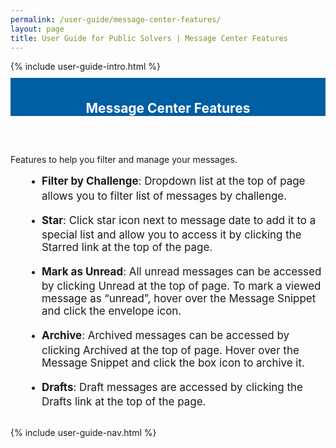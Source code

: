```yaml
---
permalink: /user-guide/message-center-features/
layout: page
title: User Guide for Public Solvers | Message Center Features
---
```

<div class="row">
  <div class="col-sm-12">{% include user-guide-intro.html %}</div>
</div>
<div class="row" style="padding-top: 10px; padding-bottom: 30px;">
  <div class="col-sm-12" style="padding-top: 6px; background-color: #005ea2; color: #ffffff; text-align: center;">
    <h2>Message Center Features</h2>
  </div>
</div>
<div class="row">
  <div class="col-sm-7">
    <p>Features to help you filter and manage your messages.</p>
    <ul style="padding-left: 50px;">
      <li style="font-weight:900;"><span style="font-size: 1.06rem; line-height: 1.5; font-weight: 400;"><b>Filter by Challenge</b>: Dropdown list at the top of page allows you to filter list of messages by challenge.</span></li><br>

<li style="font-weight:900;"><span style="font-size: 1.06rem; line-height: 1.5; font-weight: 400;"><b>Star</b>: Click star icon next to message date to add it to a special list and allow you to access it by clicking the Starred link at the top of the page.</span></li><br>

<li style="font-weight:900;"><span style="font-size: 1.06rem; line-height: 1.5; font-weight: 400;"><b>Mark as Unread</b>: All unread messages can be accessed by clicking Unread at the top of page. To mark a viewed message as “unread”, hover over the Message Snippet and click the envelope icon.</span></li><br>

<li style="font-weight:900;"><span style="font-size: 1.06rem; line-height: 1.5; font-weight: 400;"><b>Archive</b>: Archived messages can be accessed by clicking Archived at the top of page. Hover over the Message Snippet and click the box icon to archive it.</span></li><br>

<li style="font-weight:900;"><span style="font-size: 1.06rem; line-height: 1.5; font-weight: 400;"><b>Drafts</b>: Draft messages are accessed by clicking the Drafts link at the top of the page. </span></li>
    </ul>
  </div>
  <div class="col-sm-1">&nbsp;</div>
  <div class="col-sm-4"> {% include user-guide-nav.html %} </div>
</div>
